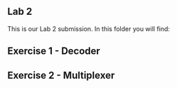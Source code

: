 ## Lab 2 

This is our Lab 2 submission. In this folder you will find:

## Exercise 1 - Decoder

## Exercise 2 - Multiplexer
